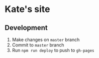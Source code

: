 # Kate's site

## Development

1. Make changes on `master` branch
2. Commit to `master` branch
3. Run `npm run deploy` to push to `gh-pages`
